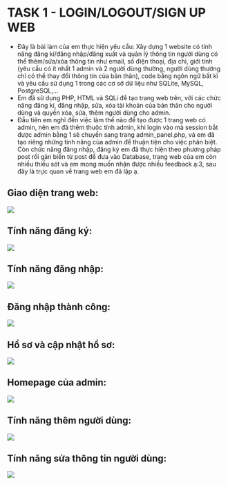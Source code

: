 # TASK 1 - LOGIN/LOGOUT/SIGN UP WEB

- Đây là bài làm của em thực hiện yêu cầu: Xây dựng 1 website có tính năng đăng kí/đăng nhập/đăng xuất và quản lý thông tin người dùng có thể thêm/sửa/xóa thông tin như email, số điện thoại, địa chỉ, giới tính (yêu cầu có ít nhất 1 admin và 2 người dùng thường, người dùng thường chỉ có thể thay đổi thông tin của bản thân), code bằng ngôn ngữ bất kì và yêu cầu sử dụng 1 trong các cơ sở dữ liệu như SQLite, MySQL, PostgreSQL,...
- Em đã sử dụng PHP, HTML và SQLi để tạo trang web trên, với các chức năng đăng kí, đăng nhập, sửa, xóa tài khoản của bản thân cho người dùng và quyền xóa, sửa, thêm người dùng cho admin.
- Đầu tiên em nghĩ đến việc làm thế nào để tạo được 1 trang web có admin, nên em đã thêm thuộc tính admin, khi login vào mà session bắt được admin bằng 1 sẽ chuyển sang trang admin_panel.php, và em đã tạo riêng những tính năng của admin để thuận tiện cho việc phân biệt. Còn chức năng đăng nhập, đăng ký em đã thực hiện theo phương pháp post rồi gán biến từ post để đưa vào Database, trang web của em còn nhiều thiếu sót và em mong muốn nhận được nhiều feedback ạ:3, sau đây là trực quan về trang web em đã lập ạ.
## Giao diện trang web: 
  ![](https://i.imgur.com/P23vLr0.jpg)
## Tính năng đăng ký: 
  ![](https://i.imgur.com/0rDBcmE.png)
## Tính năng đăng nhập: 
  ![](https://i.imgur.com/u2Hnu0d.png)
## Đăng nhập thành công: 
  ![](https://i.imgur.com/PRq0dpk.jpg)
## Hồ sơ và cập nhật hồ sơ:
  ![](https://i.imgur.com/wKr6ieI.png)
## Homepage của admin:
  ![](https://i.imgur.com/jS968ew.jpg)
## Tính năng thêm người dùng:
  ![](https://i.imgur.com/tfEJm1G.png)
## Tính năng sửa thông tin người dùng:
  ![](https://i.imgur.com/ZFPTk1l.png)

